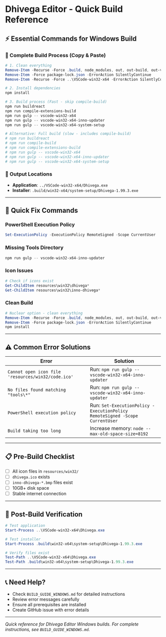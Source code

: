 # Dhivega Editor - Quick Build Reference

## ⚡ **Essential Commands for Windows Build**

### **🔄 Complete Build Process (Copy & Paste)**
```powershell
# 1. Clean everything
Remove-Item -Recurse -Force .build, node_modules, out, out-build, out-vscode -ErrorAction SilentlyContinue
Remove-Item -Force package-lock.json -ErrorAction SilentlyContinue
Remove-Item -Recurse -Force ..\VSCode-win32-x64 -ErrorAction SilentlyContinue

# 2. Install dependencies
npm install

# 3. Build process (Fast - skip compile-build)
npm run buildreact
npm run compile-extensions-build
npm run gulp -- vscode-win32-x64
npm run gulp -- vscode-win32-x64-inno-updater
npm run gulp -- vscode-win32-x64-system-setup

# Alternative: Full build (slow - includes compile-build)
# npm run buildreact
# npm run compile-build
# npm run compile-extensions-build
# npm run gulp -- vscode-win32-x64
# npm run gulp -- vscode-win32-x64-inno-updater
# npm run gulp -- vscode-win32-x64-system-setup
```

### **📁 Output Locations**
- **Application**: `../VSCode-win32-x64/Dhivega.exe`
- **Installer**: `.build/win32-x64/system-setup/Dhivega-1.99.3.exe`

---

## 🚨 **Quick Fix Commands**

### **PowerShell Execution Policy**
```powershell
Set-ExecutionPolicy -ExecutionPolicy RemoteSigned -Scope CurrentUser
```

### **Missing Tools Directory**
```powershell
npm run gulp -- vscode-win32-x64-inno-updater
```

### **Icon Issues**
```powershell
# Check if icons exist
Get-ChildItem resources\win32\dhivega*
Get-ChildItem resources\win32\inno-dhivega*
```

### **Clean Build**
```powershell
# Nuclear option - clean everything
Remove-Item -Recurse -Force .build, node_modules, out, out-build, out-vscode -ErrorAction SilentlyContinue
Remove-Item -Force package-lock.json -ErrorAction SilentlyContinue
npm install
```

---

## ⚠️ **Common Error Solutions**

| Error | Solution |
|-------|----------|
| `Cannot open icon file 'resources/win32/code.ico'` | Run: `npm run gulp -- vscode-win32-x64-inno-updater` |
| `No files found matching "tools\*"` | Run: `npm run gulp -- vscode-win32-x64-inno-updater` |
| `PowerShell execution policy` | Run: `Set-ExecutionPolicy -ExecutionPolicy RemoteSigned -Scope CurrentUser` |
| `Build taking too long` | Increase memory: `node --max-old-space-size=8192` |

---

## 📋 **Pre-Build Checklist**
- [ ] All icon files in `resources/win32/`
- [ ] `dhivega.ico` exists
- [ ] `inno-dhivega-*.bmp` files exist
- [ ] 10GB+ disk space
- [ ] Stable internet connection

---

## 🎯 **Post-Build Verification**
```powershell
# Test application
Start-Process ..\VSCode-win32-x64\Dhivega.exe

# Test installer
Start-Process .build\win32-x64\system-setup\Dhivega-1.99.3.exe

# Verify files exist
Test-Path ..\VSCode-win32-x64\Dhivega.exe
Test-Path .build\win32-x64\system-setup\Dhivega-1.99.3.exe
```

---

## 📞 **Need Help?**
- Check `BUILD_GUIDE_WINDOWS.md` for detailed instructions
- Review error messages carefully
- Ensure all prerequisites are installed
- Create GitHub issue with error details

---

*Quick reference for Dhivega Editor Windows builds. For complete instructions, see `BUILD_GUIDE_WINDOWS.md`.*
